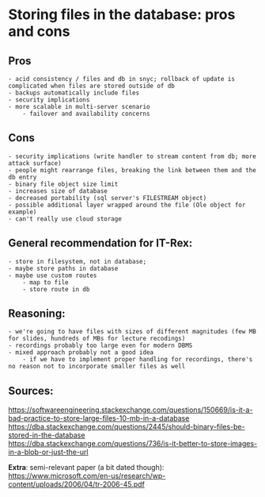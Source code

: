 # Storing files in the database: pros and cons

## Pros
	- acid consistency / files and db in snyc; rollback of update is complicated when files are stored outside of db
	- backups automatically include files
	- security implications
	- more scalable in multi-server scenario
		- failover and availability concerns

## Cons
	- security implications (write handler to stream content from db; more attack surface)
	- people might rearrange files, breaking the link between them and the db entry
	- binary file object size limit
	- increases size of database
	- decreased portability (sql server's FILESTREAM object)
	- possible additional layer wrapped around the file (Ole object for example)
	- can't really use cloud storage

## General recommendation for IT-Rex:
	- store in filesystem, not in database;
	- maybe store paths in database
	- maybe use custom routes
		- map to file
		- store route in db

## Reasoning:
	- we're going to have files with sizes of different magnitudes (few MB for slides, hundreds of MBs for lecture recodings)
	- recordings probably too large even for modern DBMS
	- mixed approach probably not a good idea
		- if we have to implement proper handling for recordings, there's no reason not to incorporate smaller files as well


## Sources:

https://softwareengineering.stackexchange.com/questions/150669/is-it-a-bad-practice-to-store-large-files-10-mb-in-a-database  
https://dba.stackexchange.com/questions/2445/should-binary-files-be-stored-in-the-database  
https://dba.stackexchange.com/questions/736/is-it-better-to-store-images-in-a-blob-or-just-the-url  

**Extra**: semi-relevant paper (a bit dated though):  
https://www.microsoft.com/en-us/research/wp-content/uploads/2006/04/tr-2006-45.pdf
